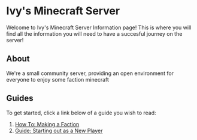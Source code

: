 # Ivy's Minecraft Server

Welcome to Ivy's Minecraft Server Information page!
This is where you will find all the information you will need to have a succesful journey on the server!

## About
We're a small community server, providing an open environment for everyone to enjoy some faction minecraft

## Guides
To get started, click a link below of a guide you wish to read:

1. [How To: Making a Faction](https://github.com/0Ivy/Ivys-Minecraft-Server/blob/main/How%20to:%20Making%20a%20Faction.md)
2. [Guide: Starting out as a New Player](https://github.com/0Ivy/Ivys-Minecraft-Server/blob/main/Guide:%20Starting%20out%20as%20a%20New%20Player.md)
